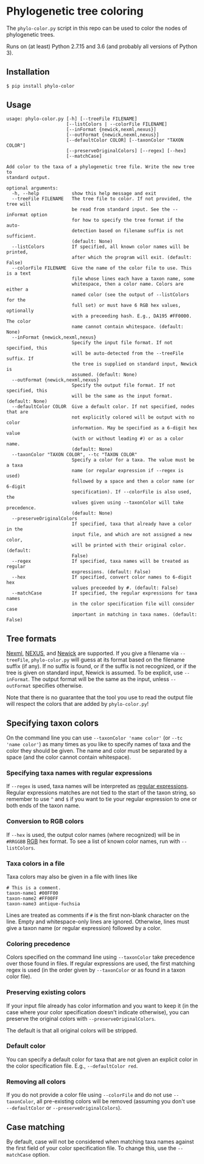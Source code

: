 # Phylogenetic tree coloring

The `phylo-color.py` script in this repo can be used to color the nodes of
phylogenetic trees.

Runs on (at least) Python 2.7.15 and 3.6 (and probably all versions of
Python 3).

## Installation

```sh
$ pip install phylo-color
```

## Usage

```
usage: phylo-color.py [-h] [--treeFile FILENAME]
                      [--listColors | --colorFile FILENAME]
                      [--inFormat {newick,nexml,nexus}]
                      [--outFormat {newick,nexml,nexus}]
                      [--defaultColor COLOR] [--taxonColor "TAXON COLOR"]
                      [--preserveOriginalColors] [--regex] [--hex]
                      [--matchCase]

Add color to the taxa of a phylogenetic tree file. Write the new tree to
standard output.

optional arguments:
  -h, --help            show this help message and exit
  --treeFile FILENAME   The tree file to color. If not provided, the tree will
                        be read from standard input. See the --inFormat option
                        for how to specify the tree format if the auto-
                        detection based on filename suffix is not sufficient.
                        (default: None)
  --listColors          If specified, all known color names will be printed,
                        after which the program will exit. (default: False)
  --colorFile FILENAME  Give the name of the color file to use. This is a text
                        file whose lines each have a taxon name, some
                        whitespace, then a color name. Colors are either a
                        named color (see the output of --listColors for the
                        full set) or must have 6 RGB hex values, optionally
                        with a preceeding hash. E.g., DA195 #FF0000. The color
                        name cannot contain whitespace. (default: None)
  --inFormat {newick,nexml,nexus}
                        Specify the input file format. If not specified, this
                        will be auto-detected from the --treeFile suffix. If
                        the tree is supplied on standard input, Newick is
                        assumed. (default: None)
  --outFormat {newick,nexml,nexus}
                        Specify the output file format. If not specified, this
                        will be the same as the input format. (default: None)
  --defaultColor COLOR  Give a default color. If not specified, nodes that are
                        not explicitly colored will be output with no color
                        information. May be specified as a 6-digit hex value
                        (with or without leading #) or as a color name.
                        (default: None)
  --taxonColor "TAXON COLOR", --tc "TAXON COLOR"
                        Specify a color for a taxa. The value must be a taxa
                        name (or regular expression if --regex is used)
                        followed by a space and then a color name (or 6-digit
                        specification). If --colorFile is also used, the
                        values given using --taxonColor will take precedence.
                        (default: None)
  --preserveOriginalColors
                        If specified, taxa that already have a color in the
                        input file, and which are not assigned a new color,
                        will be printed with their original color. (default:
                        False)
  --regex               If specified, taxa names will be treated as regular
                        expressions. (default: False)
  --hex                 If specified, convert color names to 6-digit hex
                        values preceeded by #. (default: False)
  --matchCase           If specified, the regular expressions for taxa names
                        in the color specification file will consider case
                        important in matching in taxa names. (default: False)
```

## Tree formats

[Nexml](http://www.nexml.org/),
[NEXUS](https://en.wikipedia.org/wiki/Nexus_file), and
[Newick](https://en.wikipedia.org/wiki/Newick_format) are supported.  If
you give a filename via `--treeFile`, `phylo-color.py` will guess at its
format based on the filename suffix (if any). If no suffix is found, or if
the suffix is not recognized, or if the tree is given on standard input,
Newick is assumed. To be explicit, use `--inFormat`.  The output format
will be the same as the input, unless `--outFormat` specifies otherwise.

Note that there is no guarantee that the tool you use to read the output
file will respect the colors that are added by `phylo-color.py`!

## Specifying taxon colors

On the command line you can use `--taxonColor 'name color'` (or `--tc 'name
color'`) as many times as you like to specify names of taxa and the color
they should be given. The name and color must be separated by a space (and
the color cannot contain whitespace).

### Specifying taxa names with regular expressions

If `--regex` is used, taxa names will be interpreted as
[regular expressions](https://en.wikipedia.org/wiki/Regular_expression).
Regular expressions matches are not tied to the start of the taxon string,
so remember to use `^` and `$` if you want to tie your regular expression
to one or both ends of the taxon name.

### Conversion to RGB colors

If `--hex` is used, the output color names (where recognized) will be in
`#RRGGBB`
[RGB](https://en.wikipedia.org/wiki/RGB_color_model#Numeric_representations)
hex format.  To see a list of known color names, run with `--listColors`.

### Taxa colors in a file

Taxa colors may also be given in a file with lines like

    # This is a comment.
    taxon-name1 #00FF00
    taxon-name2 #FF00FF
    taxon-name3 antique-fuchsia

Lines are treated as comments if `#` is the first non-blank character on
the line. Empty and whitespace-only lines are ignored. Otherwise, lines
must give a taxon name (or regular expression) followed by a color.

### Coloring precedence

Colors specified on the command line using `--taxonColor` take precedence
over those found in files. If regular expressions are used, the first
matching regex is used (in the order given by `--taxonColor` or as found in
a taxon color file).

### Preserving existing colors

If your input file already has color information and you want to keep it
(in the case where your color specification doesn't indicate otherwise),
you can preserve the original colors with `--preserveOriginalColors`.

The default is that all original colors will be stripped.

### Default color

You can specify a default color for taxa that are not given an explicit
color in the color specification file. E.g., `--defaultColor red`.

### Removing all colors

If you do not provide a color file using `--colorFile` and do not use
`--taxonColor`, all pre-existing colors will be removed (assuming you don't
use `--defaultColor` or `--preserveOriginalColors`).

## Case matching

By default, case will not be considered when matching taxa names against
the first field of your color specification file. To change this, use the
`--matchCase` option.
